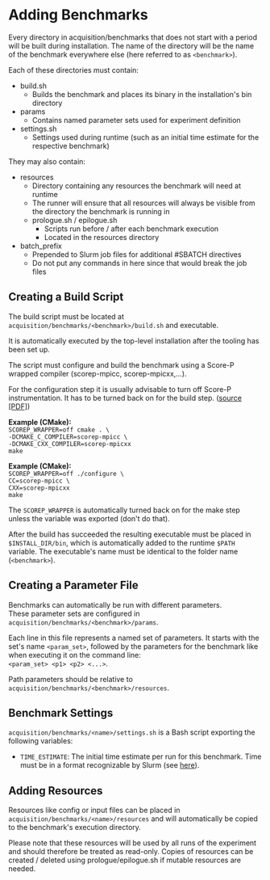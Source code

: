 # Adding Benchmarks

Every directory in acquisition/benchmarks that does not start with a period will be built during installation.
The name of the directory will be the name of the benchmark everywhere else (here referred to as `<benchmark>`).

Each of these directories must contain:
 - build.sh
   - Builds the benchmark and places its binary in the installation's bin directory
 - params
   - Contains named parameter sets used for experiment definition
 - settings.sh
   - Settings used during runtime (such as an initial time estimate for the respective benchmark)
 
They may also contain:
 - resources
   - Directory containing any resources the benchmark will need at runtime
   - The runner will ensure that all resources will always be visible from the directory the benchmark is running in
   - prologue.sh / epilogue.sh
     - Scripts run before / after each benchmark execution
     - Located in the resources directory
 - batch_prefix
   - Prepended to Slurm job files for additional #SBATCH directives
   - Do not put any commands in here since that would break the job files

## Creating a Build Script
The build script must be located at `acquisition/benchmarks/<benchmark>/build.sh` and executable.

It is automatically executed by the top-level installation after the tooling has been set up.

The script must configure and build the benchmark using a Score-P wrapped compiler (scorep-mpicc, scorep-mpicxx,...).

For the configuration step it is usually advisable to turn off Score-P instrumentation. It has to be turned back on for the build step.
([source \[PDF\]](https://perftools.pages.jsc.fz-juelich.de/cicd/scorep/tags/latest/pdf/scorep.pdf))

**Example (CMake):**  
`SCOREP_WRAPPER=off cmake . \`  
`-DCMAKE_C_COMPILER=scorep-mpicc \`  
`-DCMAKE_CXX_COMPILER=scorep-mpicxx`  
`make`

**Example (CMake):**  
`SCOREP_WRAPPER=off ./configure \`  
`CC=scorep-mpicc \`  
`CXX=scorep-mpicxx`  
`make`  

The `SCOREP_WRAPPER` is automatically turned back on for the make step unless the variable was exported (don't do that).

After the build has succeeded the resulting executable must be placed in `$INSTALL_DIR/bin`, which is automatically added to the runtime `$PATH` variable.
The executable's name must be identical to the folder name (`<benchmark>`). 

## Creating a Parameter File
Benchmarks can automatically be run with different parameters.  
These parameter sets are configured in `acquisition/benchmarks/<benchmark>/params`.

Each line in this file represents a named set of parameters.
It starts with the set's name `<param_set>`, followed by the parameters for the benchmark like when executing it on the command line:  
`<param_set> <p1> <p2> <...>`.

Path parameters should be relative to `acquisition/benchmarks/<benchmark>/resources`.

## Benchmark Settings
`acquisition/benchmarks/<name>/settings.sh` is a Bash script exporting the following variables:
 - `TIME_ESTIMATE`: The initial time estimate per run for this benchmark. Time must be in a format recognizable by Slurm (see [here](https://slurm.schedmd.com/sbatch.html)).

## Adding Resources
Resources like config or input files can be placed in `acquisition/benchmarks/<name>/resources` and will automatically be copied to the benchmark's execution directory.

Please note that these resources will be used by all runs of the experiment and should therefore be treated as read-only.
Copies of resources can be created / deleted using prologue/epilogue.sh if mutable resources are needed.